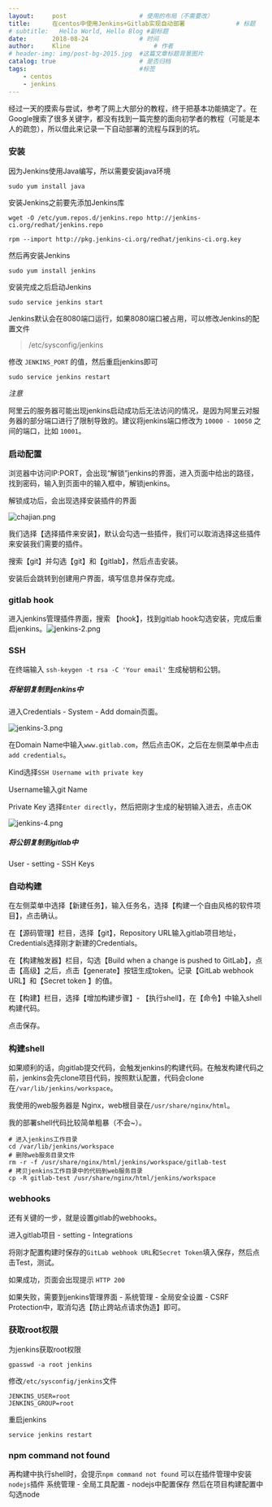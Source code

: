 ```yaml
---
layout:     post   				    # 使用的布局（不需要改）
title:      在centos中使用Jenkins+Gitlab实现自动部署 				# 标题 
# subtitle:   Hello World, Hello Blog #副标题
date:       2018-08-24 				# 时间
author:     Kline 						# 作者
# header-img: img/post-bg-2015.jpg 	#这篇文章标题背景图片
catalog: true 						# 是否归档
tags:								#标签
    - centos
    - jenkins
---
```


经过一天的摸索与尝试，参考了网上大部分的教程，终于把基本功能搞定了。在Google搜索了很多关键字，都没有找到一篇完整的面向初学者的教程（可能是本人的疏忽），所以借此来记录一下自动部署的流程与踩到的坑。

### 安装

因为Jenkins使用Java编写，所以需要安装java环境

```shell
sudo yum install java
```

安装Jenkins之前要先添加Jenkins库

```shell
wget -O /etc/yum.repos.d/jenkins.repo http://jenkins-ci.org/redhat/jenkins.repo
```

```shell
rpm --import http://pkg.jenkins-ci.org/redhat/jenkins-ci.org.key
```

然后再安装Jenkins

```shell
sudo yum install jenkins
```

安装完成之后启动Jenkins

```shell
sudo service jenkins start
```

Jenkins默认会在8080端口运行，如果8080端口被占用，可以修改Jenkins的配置文件

> /etc/sysconfig/jenkins

修改 `JENKINS_PORT` 的值，然后重启jenkins即可

```shell
sudo service jenkins restart
```

*注意*

阿里云的服务器可能出现jenkins启动成功后无法访问的情况，是因为阿里云对服务器的部分端口进行了限制导致的。建议将jenkins端口修改为 `10000 - 10050` 之间的端口，比如 `10001`。



### 启动配置

浏览器中访问IP:PORT，会出现“解锁”jenkins的界面，进入页面中给出的路径，找到密码，输入到页面中的输入框中，解锁jenkins。

解锁成功后，会出现选择安装插件的界面

![chajian.png](https://i.loli.net/2018/09/27/5bac72f28febd.png)

我们选择【选择插件来安装】，默认会勾选一些插件，我们可以取消选择这些插件来安装我们需要的插件。

搜索【git】并勾选【git】和【gitlab】，然后点击安装。

安装后会跳转到创建用户界面，填写信息并保存完成。

### gitlab hook

进入jenkins管理插件界面，搜索 【hook】，找到gitlab hook勾选安装，完成后重启jenkins。![jenkins-2.png](https://i.loli.net/2018/09/27/5bac72f0756d2.png)

### SSH

在终端输入 `ssh-keygen -t rsa -C 'Your email'` 生成秘钥和公钥。

##### 将秘钥复制到jenkins中

进入Credentials - System - Add domain页面。

![jenkins-3.png](https://i.loli.net/2018/09/27/5bac72f2404d8.png)

在Domain Name中输入`www.gitlab.com`，然后点击OK，之后在左侧菜单中点击`add credentials`。

Kind选择`SSH Username with private key`

Username输入git Name

Private Key 选择`Enter directly`，然后把刚才生成的秘钥输入进去，点击OK

![jenkins-4.png](https://i.loli.net/2018/09/27/5bac740c9ee62.png)

##### 将公钥复制到gitlab中

User - setting - SSH Keys

### 自动构建

在左侧菜单中选择【新建任务】，输入任务名，选择【构建一个自由风格的软件项目】，点击确认。

在【源码管理】栏目，选择【git】，Repository URL输入gitlab项目地址，Credentials选择刚才新建的Credentials。

在【构建触发器】栏目，勾选【Build when a change is pushed to GitLab】，点击【高级】之后，点击【generate】按钮生成token。记录【GitLab webhook URL】和【Secret token 】的值。

在【构建】栏目，选择【增加构建步骤】- 【执行shell】，在【命令】中输入shell构建代码。

点击保存。

### 构建shell

如果顺利的话，向gitlab提交代码，会触发jenkins的构建代码。在触发构建代码之前，jenkins会先clone项目代码，按照默认配置，代码会clone在`/var/lib/jenkins/workspace`。

我使用的web服务器是 Nginx，web根目录在`/usr/share/nginx/html`。

我的部署shell代码比较简单粗暴（不会~）。

```shell
# 进入jenkins工作目录
cd /var/lib/jenkins/workspace
# 删除web服务目录文件
rm -r -f /usr/share/nginx/html/jenkins/workspace/gitlab-test
# 拷贝jenkins工作目录中的代码到web服务目录
cp -R gitlab-test /usr/share/nginx/html/jenkins/workspace
```

### webhooks

还有关键的一步，就是设置gitlab的webhooks。

进入gitlab项目 - setting - Integrations

将刚才配置构建时保存的`GitLab webhook URL`和`Secret Token`填入保存，然后点击Test，测试。

如果成功，页面会出现提示 `HTTP 200`

如果失败，需要到jenkins管理界面 - 系统管理 - 全局安全设置 - CSRF Protection中，取消勾选【防止跨站点请求伪造】即可。

### 获取root权限

为jenkins获取root权限
```shell
gpasswd -a root jenkins
```
修改`/etc/sysconfig/jenkins`文件
```
JENKINS_USER=root
JENKINS_GROUP=root
```
重启jenkins
```shell
service jenkins restart
```

### npm command not found

再构建中执行shell时，会提示`npm command not found`
可以在插件管理中安装`nodejs`插件
系统管理 - 全局工具配置 - nodejs中配置保存
然后在项目构建配置中勾选node

